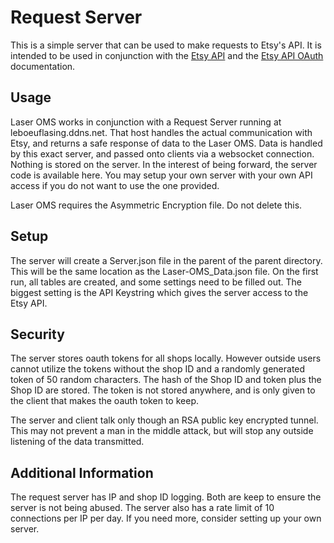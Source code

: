 # Request Server

This is a simple server that can be used to make requests to Etsy's API. It is intended to be used in conjunction with the [Etsy API](https://www.etsy.com/developers/documentation/getting_started/api_basics) and the [Etsy API OAuth](https://www.etsy.com/developers/documentation/getting_started/oauth) documentation.

## Usage

Laser OMS works in conjunction with a Request Server running at leboeuflasing.ddns.net. That host handles the actual communication with Etsy, and returns a safe response of data to the Laser OMS. Data is handled by this exact server, and passed onto clients via a websocket connection. Nothing is stored on the server. In the interest of being forward, the server code is available here. You may setup your own server with your own API access if you do not want to use the one provided.

Laser OMS requires the Asymmetric Encryption file. Do not delete this.

## Setup

The server will create a Server.json file in the parent of the parent directory. This will be the same location as the Laser-OMS_Data.json file. On the first run, all tables are created, and some settings need to be filled out. The biggest setting is the API Keystring which gives the server access to the Etsy API.

## Security

The server stores oauth tokens for all shops locally. However outside users cannot utilize the tokens without the shop ID and a randomly generated token of 50 random characters. The hash of the Shop ID and token plus the Shop ID are stored. The token is not stored anywhere, and is only given to the client that makes the oauth token to keep.

The server and client talk only though an RSA public key encrypted tunnel. This may not prevent a man in the middle attack, but will stop any outside listening of the data transmitted.

## Additional Information

The request server has IP and shop ID logging. Both are keep to ensure the server is not being abused. The server also has a rate limit of 10 connections per IP per day. If you need more, consider setting up your own server.
